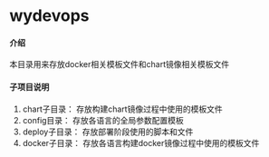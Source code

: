 # wydevops

#### 介绍
本目录用来存放docker相关模板文件和chart镜像相关模板文件

#### 子项目说明
1. chart子目录： 存放构建chart镜像过程中使用的模板文件
2. config目录： 存放各语言的全局参数配置模板
3. deploy子目录： 存放部署阶段使用的脚本和文件
4. docker子目录： 存放各语言构建docker镜像过程中使用的模板文件